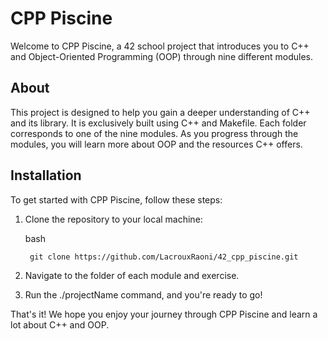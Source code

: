# CPP Piscine

Welcome to CPP Piscine, a 42 school project that introduces you to C++ and Object-Oriented Programming (OOP) through nine different modules.

## About

This project is designed to help you gain a deeper understanding of C++ and its library. It is exclusively built using C++ and Makefile. Each folder corresponds to one of the nine modules. As you progress through the modules, you will learn more about OOP and the resources C++ offers.

## Installation

To get started with CPP Piscine, follow these steps:

1. Clone the repository to your local machine:

    bash

	  	git clone https://github.com/LacrouxRaoni/42_cpp_piscine.git

2. Navigate to the folder of each module and exercise.
3. Run the ./projectName command, and you're ready to go!

That's it! We hope you enjoy your journey through CPP Piscine and learn a lot about C++ and OOP.
